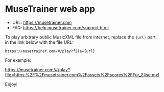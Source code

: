 # MuseTrainer web app

- URL: https://musetrainer.com
- FAQ: https://help.musetrainer.com/support.html

To play arbitrary public MusicXML file from internet, replace the `{url}` part in the link below with the file URL:

```
https://musetrainer.com/#/play?file={url}
```

For example:

https://musetrainer.com/#/play?file=https:%2F%2Fmusetrainer.com%2Fassets%2Fscores%2FFur_Elise.mxl

Enjoy!

